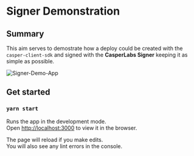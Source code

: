 # Signer Demonstration

## Summary

This aim serves to demostrate how a deploy could be created with the `casper-client-sdk` and signed with the **CasperLabs Signer** keeping it as simple as possible.

![Signer-Demo-App](https://user-images.githubusercontent.com/69711689/114162806-5b51f380-9921-11eb-93f2-9713dc53ad7c.png)

## Get started
### `yarn start`

Runs the app in the development mode.\
Open [http://localhost:3000](http://localhost:3000) to view it in the browser.

The page will reload if you make edits.\
You will also see any lint errors in the console.

